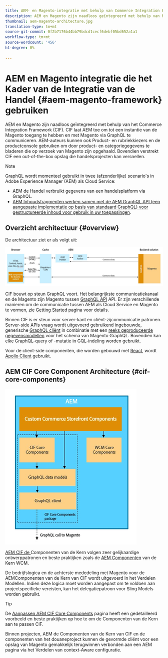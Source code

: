 ```yaml
---
title: AEM- en Magento-integratie met behulp van Commerce Integration Framework
description: AEM en Magento zijn naadloos geïntegreerd met behulp van het Commerce Integration Framework (CIF). CIF laat AEM toe om tot een instantie van de Magento toegang te hebben en met Magento via GraphQL te communiceren. AEM-auteurs kunnen ook Product- en rubriekkiezers en de productconsole gebruiken om door product- en categoriegegevens te bladeren die op verzoek van Magento zijn opgehaald. Bovendien verstrekt CIF een out-of-the-box opslag die handelsprojecten kan versnellen.
thumbnail: aem-magento-architecture.jpg
translation-type: tm+mt
source-git-commit: 0f2b7176b44bb79bdcd1cecf6debf05bd652a1a1
workflow-type: tm+mt
source-wordcount: '456'
ht-degree: 0%

---
```



# AEM en Magento integratie die het Kader van de Integratie van de Handel {#aem-magento-framework} gebruiken

AEM en Magento zijn naadloos geïntegreerd met behulp van het Commerce Integration Framework (CIF). CIF laat AEM toe om tot een instantie van de Magento toegang te hebben en met Magento via GraphQL te communiceren. AEM-auteurs kunnen ook Product- en rubriekkiezers en de productconsole gebruiken om door product- en categoriegegevens te bladeren die op verzoek van Magento zijn opgehaald. Bovendien verstrekt CIF een out-of-the-box opslag die handelsprojecten kan versnellen.

>[!NOTE]
>
>GraphQL wordt momenteel gebruikt in twee (afzonderlijke) scenario&#39;s in Adobe Experience Manager (AEM) als Cloud Service:
>
>* AEM de Handel verbruikt gegevens van een handelsplatform via GraphQL.
>* [AEM Inhoudsfragmenten werken samen met de AEM GraphQL API (een aangepaste implementatie op basis van standaard GraphQL) voor gestructureerde inhoud voor gebruik in uw toepassingen](/help/assets/content-fragments/graphql-api-content-fragments.md).


## Overzicht architectuur {#overview}

De architectuur ziet er als volgt uit:

![Overzicht van CIF-architectuur](../assets/AEM_Magento_Architecture.JPG)

CIF bouwt op steun GraphQL voort. Het belangrijkste communicatiekanaal en de Magento zijn Magento tussen [GraphQL API](https://devdocs.magento.com/guides/v2.4/graphql/) API. Er zijn verschillende manieren om de communicatie tussen AEM als Cloud Service en Magento te vormen, zie [Getting Started](../getting-started.md) pagina voor details.

Binnen CIF is er steun voor server-kant en cliënt-zijcommunicatie patronen.
Server-side APIs vraag wordt uitgevoerd gebruikend ingebouwde, generische [GraphQL cliënt](https://github.com/adobe/commerce-cif-graphql-client) in combinatie met een [reeks geproduceerde gegevensmodellen](https://github.com/adobe/commerce-cif-magento-graphql) voor het schema van Magento GraphQL. Bovendien kan elke GraphQL-query of -mutatie in GQL-indeling worden gebruikt.

Voor de client-side componenten, die worden gebouwd met [React](https://reactjs.org/), wordt [Apollo Client](https://www.apollographql.com/docs/react/) gebruikt.

## AEM CIF Core Component Architecture {#cif-core-components}

![AEM CIF Core Component Architecture](../assets/cif-component-architecture.jpg)

[AEM CIF de ](https://github.com/adobe/aem-core-cif-components) Componenten van de Kern volgen zeer gelijkaardige ontwerppatronen en beste praktijken zoals de  [AEM Componenten](https://github.com/adobe/aem-core-wcm-components) van de Kern WCM.

De bedrijfslogica en de achterste mededeling met Magento voor de AEMComponenten van de Kern van CIF wordt uitgevoerd in het Verdelen Modellen. Indien deze logica moet worden aangepast om te voldoen aan projectspecifieke vereisten, kan het delegatiepatroon voor Sling Models worden gebruikt.

>[!TIP]
>
>De [Aanpassen AEM CIF Core Components](../customizing/customize-cif-components.md) pagina heeft een gedetailleerd voorbeeld en beste praktijken op hoe te om de Componenten van de Kern aan te passen CIF.

Binnen projecten, AEM de Componenten van de Kern van CIF en de componenten van het douaneproject kunnen de gevormde cliënt voor een opslag van Magento gemakkelijk terugwinnen verbonden aan een AEM pagina via het Verdelen van context-Aware configuratie.

